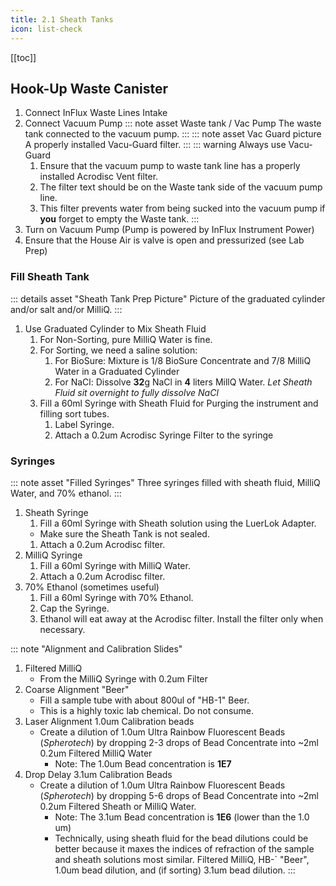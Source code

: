 ```yaml
---
title: 2.1 Sheath Tanks
icon: list-check
---
```


<!-- filename: /docs/influx-flight/ifm-02-fluidics/ifm-02p00-preflight.md -->

<!-- Reference Links -->
<!-- Usage -->
<!-- [img-label]: ./assets/filename.png -->
<!-- ![Caption Text][img-label] -->
<!-- Assets -->

<!-- URLs -->

<!-- End Ref Links -->


[[toc]]


## Hook-Up Waste Canister

1.  Connect InFlux Waste Lines Intake
2.  Connect Vacuum Pump
    ::: note asset Waste tank / Vac Pump
    The waste tank connected to the vacuum pump.
    :::
    ::: note asset Vac Guard picture
    A properly installed Vacu-Guard filter.
    :::
    ::: warning Always use Vacu-Guard
    1.  Ensure that the vacuum pump to waste tank line has a properly installed Acrodisc Vent filter. 
    2.  The filter text should be on the Waste tank side of the vacuum pump line.
    3.  This filter prevents water from being sucked into the vacuum pump if **you** forget to empty the Waste tank.
    :::
3.  Turn on Vacuum Pump (Pump is powered by InFlux Instrument Power)
4.  Ensure that the House Air is valve is open and pressurized (see Lab Prep)

### Fill Sheath Tank

::: details asset "Sheath Tank Prep Picture"
Picture of the graduated cylinder and/or salt and/or MilliQ.
:::

1. Use Graduated Cylinder to Mix Sheath Fluid
    1. For Non-Sorting, pure MilliQ Water is fine.
    2. For Sorting, we need a saline solution:
        1. For BioSure: Mixture is 1/8 BioSure Concentrate and 7/8 MilliQ Water in a Graduated Cylinder
        2. For NaCl: Dissolve **32**g NaCl in **4** liters MillQ Water. *Let Sheath Fluid sit overnight to fully dissolve NaCl*
    3. Fill a 60ml Syringe with Sheath Fluid for Purging the instrument and filling sort tubes.
        1. Label Syringe.
        2. Attach a 0.2um Acrodisc Syringe Filter to the syringe

### Syringes

::: note asset "Filled Syringes"
Three syringes filled with sheath fluid, MilliQ Water, and 70% ethanol.
:::


1.  Sheath Syringe
    1.  Fill a 60ml Syringe with Sheath solution using the LuerLok Adapter.
       -   Make sure the Sheath Tank is not sealed.
    1.  Attach a 0.2um Acrodisc filter.
2. MilliQ Syringe
   1.  Fill a 60ml Syringe with MilliQ Water.
   2.  Attach a 0.2um Acrodisc filter.
3. 70% Ethanol (sometimes useful)
   1.  Fill a 60ml Syringe with 70% Ethanol.
   2.  Cap the Syringe. 
   3. Ethanol will eat away at the Acrodisc filter. Install the filter only when necessary.
   

::: note  "Alignment and Calibration Slides"
1. Filtered MilliQ
    - From the MilliQ Syringe with 0.2um Filter
2. Coarse Alignment "Beer"
    - Fill a sample tube with about 800ul of "HB-1" Beer.
    - This is a highly toxic lab chemical. Do not consume.
3. Laser Alignment 1.0um Calibration beads
    -   Create a dilution of 1.0um Ultra Rainbow Fluorescent Beads (*Spherotech*) by dropping 2-3 drops of Bead Concentrate into ~2ml 0.2um Filtered MilliQ Water
        -   Note: The 1.0um Bead concentration is **1E7**
4. Drop Delay 3.1um Calibration Beads
    -   Create a dilution of 1.0um Ultra Rainbow Fluorescent Beads (*Spherotech*) by dropping 5-6 drops of Bead Concentrate into ~2ml 0.2um Filtered Sheath or MilliQ Water.
        -   Note: The 3.1um Bead concentration is **1E6** (lower than the 1.0 um)
        -   Technically, using sheath fluid for the bead dilutions could be better because it maxes the indices of refraction of the sample and sheath solutions most similar. 
Filtered MilliQ, HB-` "Beer", 1.0um bead dilution, and (if sorting) 3.1um bead dilution.
:::

